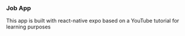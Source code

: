 ### Job App

This app is built with react-native expo based on a YouTube tutorial for learning purposes

